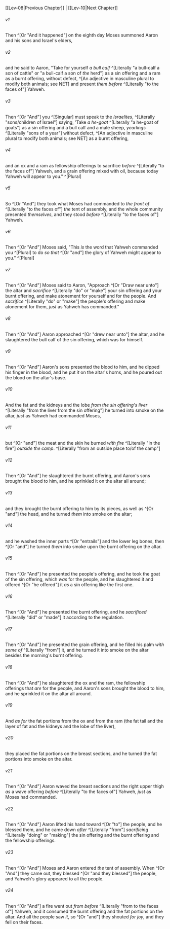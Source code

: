 ﻿---
aliases:
  - Leviticus 9
---

[[Lev-08|Previous Chapter]] | [[Lev-10|Next Chapter]]

###### v1
Then ^[Or "And it happened"] on the eighth day Moses summoned Aaron and his sons and Israel's elders,

###### v2
and he said to Aaron, "Take for yourself _a bull calf_ ^[Literally "a bull-calf a son of cattle" or "a bull-calf a son of _the_ herd"] as a sin offering and a ram as a burnt offering, without defect, ^[An adjective in masculine plural to modify both animals; see NET] and present _them_ _before_ ^[Literally "to the faces of"] Yahweh.

###### v3
Then ^[Or "And"] you ^[Singular] must speak to the _Israelites_, ^[Literally "sons/children of Israel"] saying, 'Take _a he-goat_ ^[Literally "a he-goat of goats"] as a sin offering and a bull calf and a male sheep, _yearlings_ ^[Literally "sons of a year"] without defect, ^[An adjective in masculine plural to modify both animals; see NET] as a burnt offering,

###### v4
and an ox and a ram as fellowship offerings to sacrifice _before_ ^[Literally "to the faces of"] Yahweh, and a grain offering mixed with oil, because today Yahweh will appear to you." ^[Plural]

###### v5
So ^[Or "And"] they took what Moses had commanded to _the_ _front of_ ^[Literally "to the faces of"] _the_ tent of assembly, and the whole community presented _themselves_, and they stood _before_ ^[Literally "to the faces of"] Yahweh.

###### v6
Then ^[Or "And"] Moses said, "This _is_ the word that Yahweh commanded you ^[Plural] to do _so that_ ^[Or "and"] the glory of Yahweh might appear to you." ^[Plural]

###### v7
Then ^[Or "And"] Moses said to Aaron, "Approach ^[Or "Draw near unto"] the altar and _sacrifice_ ^[Literally "do" or "make"] your sin offering and your burnt offering, and make atonement for yourself and for the people. And _sacrifice_ ^[Literally "do" or "make"] the people's offering and make atonement for them, _just_ as Yahweh has commanded."

###### v8
Then ^[Or "And"] Aaron approached ^[Or "drew near unto"] the altar, and he slaughtered the bull calf of the sin offering, which was for himself.

###### v9
Then ^[Or "And"] Aaron's sons presented the blood to him, and he dipped his finger in the blood, and he put _it_ on the altar's horns, and he poured out the blood on the altar's base.

###### v10
And the fat and the kidneys and the lobe _from the sin offering's liver_ ^[Literally "from the liver from the sin offering"] he turned into smoke on the altar, _just_ as Yahweh had commanded Moses,

###### v11
but ^[Or "and"] the meat and the skin he burned _with fire_ ^[Literally "in the fire"] _outside the camp_. ^[Literally "from an outside place to/of the camp"]

###### v12
Then ^[Or "And"] he slaughtered the burnt offering, and Aaron's sons brought the blood to him, and he sprinkled it on the altar all around;

###### v13
and they brought the burnt offering to him by its pieces, as well as ^[Or "and"] the head, and he turned _them_ into smoke on the altar;

###### v14
and he washed the inner parts ^[Or "entrails"] and the lower leg bones, then ^[Or "and"] he turned _them_ into smoke upon the burnt offering on the altar.

###### v15
Then ^[Or "And"] he presented the people's offering, and he took the goat of the sin offering, which _was_ for the people, and he slaughtered it and offered ^[Or "he offered"] it _as_ a sin offering like the first one.

###### v16
Then ^[Or "And"] he presented the burnt offering, and he _sacrificed_ ^[Literally "did" or "made"] it according to the regulation.

###### v17
Then ^[Or "And"] he presented the grain offering, and he filled his palm _with some of_ ^[Literally "from"] it, and he turned it into smoke on the altar besides the morning's burnt offering.

###### v18
Then ^[Or "And"] he slaughtered the ox and the ram, the fellowship offerings that _are_ for the people, and Aaron's sons brought the blood to him, and he sprinkled it on the altar all around.

###### v19
And _as for_ the fat portions from the ox and from the ram (the fat tail and the layer of fat and the kidneys and the lobe of the liver),

###### v20
they placed the fat portions on the breast sections, and he turned the fat portions into smoke on the altar.

###### v21
Then ^[Or "And"] Aaron waved the breast sections and the right upper thigh _as_ a wave offering _before_ ^[Literally "to the faces of"] Yahweh, _just_ as Moses had commanded.

###### v22
Then ^[Or "And"] Aaron lifted his hand toward ^[Or "to"] the people, and he blessed them, and he came down _after_ ^[Literally "from"] _sacrificing_ ^[Literally "doing" or "making"] the sin offering and the burnt offering and the fellowship offerings.

###### v23
Then ^[Or "And"] Moses and Aaron entered _the_ tent of assembly. When ^[Or "And"] they came out, they blessed ^[Or "and they blessed"] the people, and Yahweh's glory appeared to all the people.

###### v24
Then ^[Or "And"] a fire went out _from before_ ^[Literally "from to the faces of"] Yahweh, and it consumed the burnt offering and the fat portions on the altar. And all the people saw _it_, so ^[Or "and"] they shouted _for joy_, and they fell on their faces.